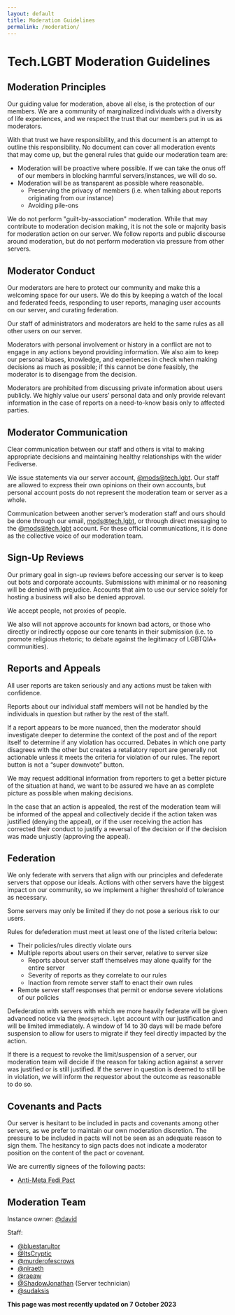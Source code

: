 ```yaml
---
layout: default
title: Moderation Guidelines
permalink: /moderation/
---
```

# Tech.LGBT Moderation Guidelines

## Moderation Principles

Our guiding value for moderation, above all else, is the protection of our members. We are a community of marginalized individuals with a diversity of life experiences, and we respect the trust that our members put in us as moderators.

With that trust we have responsibility, and this document is an attempt to outline this responsibility. No document can cover all moderation events that may come up, but the general rules that guide our moderation team are:

- Moderation will be proactive where possible. If we can take the onus off of our members in blocking harmful servers/instances, we will do so.
- Moderation will be as transparent as possible where reasonable.
    - Preserving the privacy of members (i.e. when talking about reports originating from our instance)
    - Avoiding pile-ons

We do not perform "guilt-by-association" moderation. While that may contribute to moderation decision making, it is not the sole or majority basis for moderation action on our server. We follow reports and public discourse around moderation, but do not perform moderation via pressure from other servers.

## Moderator Conduct

Our moderators are here to protect our community and make this a welcoming space for our users. We do this by keeping a watch of the local and federated feeds, responding to user reports, managing user accounts on our server, and curating federation.

Our staff of administrators and moderators are held to the same rules as all other users on our server.

Moderators with personal involvement or history in a conflict are not to engage in any actions beyond providing information. We also aim to keep our personal biases, knowledge, and experiences in check when making decisions as much as possible; if this cannot be done feasibly, the moderator is to disengage from the decision.

Moderators are prohibited from discussing private information about users publicly. We highly value our users’ personal data and only provide relevant information in the case of reports on a need-to-know basis only to affected parties.


## Moderator Communication

Clear communication between our staff and others is vital to making appropriate decisions and maintaining healthy relationships with the wider Fediverse.

We issue statements via our server account, [@mods@tech.lgbt](https://tech.lgbt/@mods). Our staff are allowed to express their own opinions on their own accounts, but personal account posts do not represent the moderation team or server as a whole.

Communication between another server’s moderation staff and ours should be done through our email, mods@tech.lgbt, or through direct messaging to the @mods@tech.lgbt account. For these official communications, it is done as the collective voice of our moderation team.

## Sign-Up Reviews

Our primary goal in sign-up reviews before accessing our server is to keep out bots and corporate accounts. Submissions with minimal or no reasoning will be denied with prejudice. Accounts that aim to use our service solely for hosting a business will also be denied approval.

We accept people, not proxies of people.

We also will not approve accounts for known bad actors, or those who directly or indirectly oppose our core tenants in their submission (i.e. to promote religious rhetoric; to debate against the legitimacy of LGBTQIA+ communities).

## Reports and Appeals

All user reports are taken seriously and any actions must be taken with confidence.

Reports about our individual staff members will not be handled by the individuals in question but rather by the rest of the staff.

If a report appears to be more nuanced, then the moderator should investigate deeper to determine the context of the post and of the report itself to determine if any violation has occurred. Debates in which one party disagrees with the other but creates a retaliatory report are generally not actionable unless it meets the criteria for violation of our rules. The report button is not a “super downvote” button.

We may request additional information from reporters to get a better picture of the situation at hand, we want to be assured we have an as complete picture as possible when making decisions.

In the case that an action is appealed, the rest of the moderation team will be informed of the appeal and collectively decide if the action taken was justified (denying the appeal), or if the user receiving the action has corrected their conduct to justify a reversal of the decision or if the decision was made unjustly (approving the appeal).

## Federation

We only federate with servers that align with our principles and defederate servers that oppose our ideals. Actions with other servers have the biggest impact on our community, so we implement a higher threshold of tolerance as necessary.

Some servers may only be limited if they do not pose a serious risk to our users.

Rules for defederation must meet at least one of the listed criteria below:

- Their policies/rules directly violate ours
- Multiple reports about users on their server, relative to server size
    - Reports about server staff themselves may alone qualify for the entire server
    - Severity of reports as they correlate to our rules
    - Inaction from remote server staff to enact their own rules
- Remote server staff responses that permit or endorse severe violations of our policies

Defederation with servers with which we more heavily federate will be given advanced notice via the `@mods@tech.lgbt` account with our justification and will be limited immediately. A window of 14 to 30 days will be made before suspension to allow for users to migrate if they feel directly impacted by the action.

If there is a request to revoke the limit/suspension of a server, our moderation team will decide if the reason for taking action against a server was justified or is still justified. If the server in question is deemed to still be in violation, we will inform the requestor about the outcome as reasonable to do so.

## Covenants and Pacts

Our server is hesitant to be included in pacts and covenants among other servers, as we prefer to maintain our own moderation discretion. The pressure to be included in pacts will not be seen as an adequate reason to sign them. The hesitancy to sign pacts does not indicate a moderator position on the content of the pact or covenant.

We are currently signees of the following pacts:
- [Anti-Meta Fedi Pact](https://fedipact.online/)

## Moderation Team

Instance owner: [@david](https://tech.lgbt/@david)

Staff:

- [@bluestarultor](https://tech.lgbt/@bluestarultor)
- [@ItsCryptic](https://tech.lgbt/@ItsCryptic)
- [@murderofescrows](https://tech.lgbt/@murderofescrows)
- [@niraeth](https://tech.lgbt/@niraeth)
- [@raeaw](https://tech.lgbt/@raeaw)
- [@ShadowJonathan](https://tech.lgbt/@ShadowJonathan) (Server technician)
- [@sudaksis](https://tech.lgbt/@sudaksis)

**This page was most recently updated on 7 October 2023**
